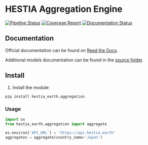 # HESTIA Aggregation Engine

[![Pipeline Status](https://gitlab.com/hestia-earth/hestia-aggregation-engine/badges/master/pipeline.svg)](https://gitlab.com/hestia-earth/hestia-aggregation-engine/commits/master)
[![Coverage Report](https://gitlab.com/hestia-earth/hestia-aggregation-engine/badges/master/coverage.svg)](https://gitlab.com/hestia-earth/hestia-aggregation-engine/commits/master)
[![Documentation Status](https://readthedocs.org/projects/hestia-aggregation-engine/badge/?version=latest)](https://hestia-aggregation-engine.readthedocs.io/en/latest/?badge=latest)

## Documentation

Official documentation can be found on [Read the Docs](https://hestia-aggregation-engine.readthedocs.io/en/latest/index.html).

Additional models documentation can be found in the [source folder](./hestia_earth/aggregation).

## Install

1. Install the module:
```bash
pip install hestia_earth.aggregation
```

### Usage

```python
import os
from hestia_earth.aggregation import aggregate

os.environ['API_URL'] = 'https://api.hestia.earth'
aggregates = aggregate(country_name='Japan')
```
